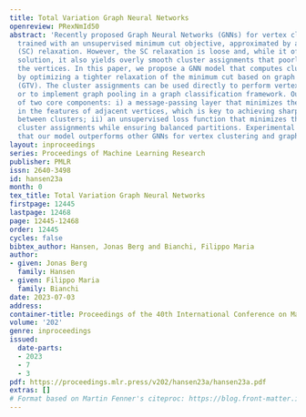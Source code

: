 ```yaml
---
title: Total Variation Graph Neural Networks
openreview: PRexNmId50
abstract: 'Recently proposed Graph Neural Networks (GNNs) for vertex clustering are
  trained with an unsupervised minimum cut objective, approximated by a Spectral Clustering
  (SC) relaxation. However, the SC relaxation is loose and, while it offers a closed-form
  solution, it also yields overly smooth cluster assignments that poorly separate
  the vertices. In this paper, we propose a GNN model that computes cluster assignments
  by optimizing a tighter relaxation of the minimum cut based on graph total variation
  (GTV). The cluster assignments can be used directly to perform vertex clustering
  or to implement graph pooling in a graph classification framework. Our model consists
  of two core components: i) a message-passing layer that minimizes the $\ell_1$ distance
  in the features of adjacent vertices, which is key to achieving sharp transitions
  between clusters; ii) an unsupervised loss function that minimizes the GTV of the
  cluster assignments while ensuring balanced partitions. Experimental results show
  that our model outperforms other GNNs for vertex clustering and graph classification.'
layout: inproceedings
series: Proceedings of Machine Learning Research
publisher: PMLR
issn: 2640-3498
id: hansen23a
month: 0
tex_title: Total Variation Graph Neural Networks
firstpage: 12445
lastpage: 12468
page: 12445-12468
order: 12445
cycles: false
bibtex_author: Hansen, Jonas Berg and Bianchi, Filippo Maria
author:
- given: Jonas Berg
  family: Hansen
- given: Filippo Maria
  family: Bianchi
date: 2023-07-03
address: 
container-title: Proceedings of the 40th International Conference on Machine Learning
volume: '202'
genre: inproceedings
issued:
  date-parts:
  - 2023
  - 7
  - 3
pdf: https://proceedings.mlr.press/v202/hansen23a/hansen23a.pdf
extras: []
# Format based on Martin Fenner's citeproc: https://blog.front-matter.io/posts/citeproc-yaml-for-bibliographies/
---
```

